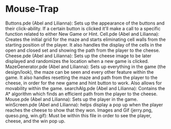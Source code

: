 # Mouse-Trap
Buttons.pde (Abel and Lilianna): Sets up the appearance of the buttons and their click-ability. If a certain button is clicked it'll make a call to a specific function related to either New Game or Hint.
Cell.pde (Abel and Lilianna): Creates the initial grid for the maze and starts eliminating cell walls from the starting position of the player. It also handles the display of the cells in the open and closed set and showing the path from the player to the cheese.
Cheese.pde (Abel and Lilianna): Sets up the cheese image to be later displayed and randomizes the location when a new game is clicked.
MazeGenerator.pde (Abel and Lilianna): Sets up everything in the game (the design/look), the maze can be seen and every other feature within the game. It also handles resetting the maze and path from the player to the cheese, in order for the new game and hint button to work. Also allows for movability within the game.
searchAlg.pde (Abel and Lilianna): Contains the A* algorithm which finds an efficient path from the player to the cheese.
Mouse.pde (Abel and Lilianna): Sets up the player in the game.
winScreen.pde (Abel and Lilianna): helps display a pop up when the player reaches the cheese to show that they won.
Images and Gif (jerry.png, queso.png, win.gif): Must be within this file in order to see the player, cheese, and the win pop up.

